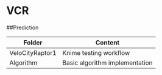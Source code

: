 # VCR

##Prediction

| Folder  | Content |
| ------------- | ------------- |
| VeloCityRaptor1  | Knime testing workflow  |
| Algorithm  | Basic algorithm implementation  |